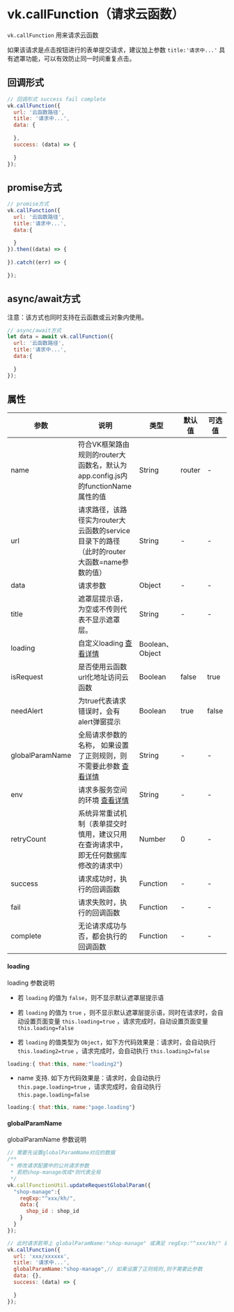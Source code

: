 # vk.callFunction（请求云函数）

`vk.callFunction` 用来请求云函数

如果该请求是点击按钮进行的表单提交请求，建议加上参数 `title:'请求中...'` 具有遮罩功能，可以有效防止同一时间重复点击。

## 回调形式 

```js
// 回调形式 success fail complete
vk.callFunction({
  url: '云函数路径',
  title: '请求中...',
  data: {
    
  },
  success: (data) => {
    
  }
});
```

## promise方式

```js
// promise方式
vk.callFunction({
  url: '云函数路径',
  title:'请求中...',
  data:{
    
  }
}).then((data) => {
  
}).catch((err) => {
  
});
```

## async/await方式

注意：该方式也同时支持在云函数或云对象内使用。

```js
// async/await方式
let data = await vk.callFunction({
  url: '云函数路径',
  title:'请求中...',
  data:{
    
  }
});
``` 

## 属性

| 参数             | 说明                           | 类型    | 默认值  | 可选值 |
|------------------|-------------------------------|---------|--------|-------|
| name             | 符合VK框架路由规则的router大函数名，默认为app.config.js内的functionName属性的值 | String  | router | -  |
| url              | 请求路径，该路径实为router大云函数的service目录下的路径（此时的router大函数=name参数的值） | String | - | - |
| data             | 请求参数 | Object  | - | -  |
| title            | 遮罩层提示语，为空或不传则代表不显示遮罩层。 | String  | - | -  |
| loading          | 自定义loading [查看详情](#loading) | Boolean、Object  |
| isRequest        | 是否使用云函数url化地址访问云函数 | Boolean  | false | true |
| needAlert        | 为true代表请求错误时，会有alert弹窗提示 | Boolean  | true | false |
| globalParamName  | 全局请求参数的名称， 如果设置了正则规则，则不需要此参数  [查看详情](#globalparamname)  | String  | - | - |
| env              | 请求多服务空间的环境 [查看详情](https://vkdoc.fsq.pub/client/question/q9.html#%E5%89%8D%E7%AB%AF%E8%AF%B7%E6%B1%82%E5%A4%9A%E6%9C%8D%E5%8A%A1%E7%A9%BA%E9%97%B4)| String  | - | - |
| retryCount       | 系统异常重试机制（表单提交时慎用，建议只用在查询请求中，即无任何数据库修改的请求中） | Number  | 0 | - |
| success          | 请求成功时，执行的回调函数 | Function  | - | - |
| fail             | 请求失败时，执行的回调函数 | Function  | - | - |
| complete         | 无论请求成功与否，都会执行的回调函数 | Function  | - | - |

#### loading

loading 参数说明

* 若 `loading` 的值为 `false`，则不显示默认遮罩层提示语

* 若 `loading` 的值为 `true` ，则不显示默认遮罩层提示语，同时在请求时，会自动设置页面变量 `this.loading=true` ，请求完成时，自动设置页面变量 `this.loading=false`

* 若 `loading` 的值类型为 `Object`，如下方代码效果是：请求时，会自动执行 `this.loading2=true` ，请求完成时，会自动执行 `this.loading2=false`

```js
loading:{ that:this, name:"loading2"}
```

* name 支持. 如下方代码效果是：请求时，会自动执行 `this.page.loading=true` ，请求完成时，会自动执行 `this.page.loading=false`

```js
loading:{ that:this, name:"page.loading"}
```

#### globalParamName

globalParamName 参数说明

```js
// 需要先设置globalParamName对应的数据
/**
 * 修改请求配置中的公共请求参数
 * 若把shop-manage改成*则代表全局
 */
vk.callFunctionUtil.updateRequestGlobalParam({
  "shop-manage":{
    regExp:"^xxx/kh/",
    data:{
      shop_id : shop_id
    }
  }
});

// 此时请求若带上 globalParamName:"shop-manage" 或满足 regExp:"^xxx/kh/" 的正则规则，则请求参数会自动带上 shop_id
vk.callFunction({
  url: 'xxx/xxxxxx',
  title: '请求中...',
  globalParamName:"shop-manage",// 如果设置了正则规则,则不需要此参数
  data: {},
  success: (data) => {
    
  }
});
```